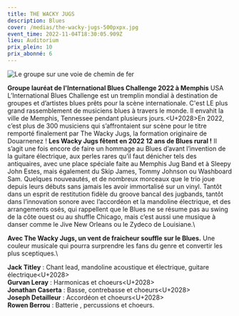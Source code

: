 ```yaml
---
title: THE WACKY JUGS
description: Blues
cover: /medias/the-wacky-jugs-500pxpx.jpg
event_time: 2022-11-04T18:30:05.909Z
lieu: Auditorium
prix_plein: 10
prix_abonné: 6
---
```

![Le groupe sur une voie de chemin de fer](/medias/the-wacky-jugs-500pxpx.jpg "Crédits photo © Julien Le Vu")

**Groupe lauréat de l'International Blues Challenge 2022 à Memphis** USA
L’International Blues Challenge est un tremplin mondial à destination de groupes et d’artistes blues prêts pour la scène internationale. C'est LE plus grand rassemblement de musiciens blues à travers le monde. Il envahit la ville de Memphis, Tennessee pendant plusieurs jours.<U+2028>En 2022, c’est plus de 300 musiciens qui s’affrontaient sur scène pour le titre remporté finalement par The Wacky Jugs, la formation originaire de Douarnenez !
**Les Wacky Jugs fêtent en 2022 12 ans de Blues rural !**
Il s’agit une fois encore de faire un hommage au Blues d’avant l’invention de la guitare électrique, aux perles rares qu’il faut dénicher tels des antiquaires, avec une place spéciale faite au Memphis Jug Band et à Sleepy John Estes, mais également du Skip James, Tommy Johnson ou Washboard Sam.
Quelques nouveautés, et de nombreux morceaux que le trio joue depuis leurs débuts sans jamais les avoir immortalisé sur un vinyl. Tantôt dans un esprit de restitution fidèle du groove bancal des jugbands, tantôt dans l’innovation sonore avec l’accordéon et la mandoline électrique, et des arrangements osés, qui rappellent que le Blues ne se résume pas au swing de la côte ouest ou au shuffle Chicago, mais c’est aussi une musique à danser comme le Jive New Orleans ou le Zydeco de Louisiane.\

**Avec The Wacky Jugs, un vent de fraicheur souffle sur le Blues.** Une couleur musicale qui pourra surprendre les fans du genre et convertir les plus sceptiques.\

**Jack Titley** : Chant lead, mandoline acoustique et électrique, guitare électrique<U+2028>\
**Gurvan Leray** : Harmonicas et choeurs<U+2028>\
**Jonathan Caserta** : Basse, contrebasse et choeurs<U+2028>\
**Joseph Detailleur** : Accordéon et choeurs<U+2028>\
**Rowen Berrou** : Batterie , percussions et choeurs.